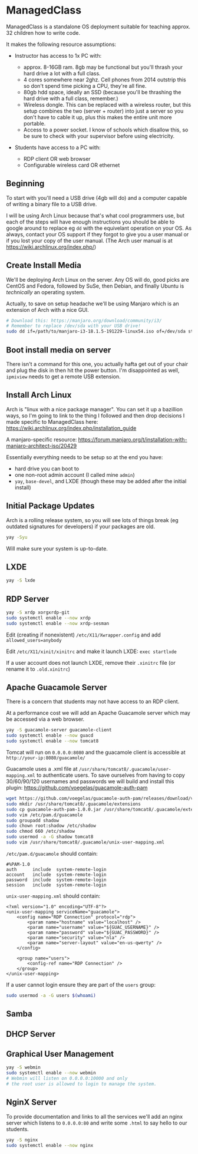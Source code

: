 
# ManagedClass

ManagedClass is a standalone OS deployment suitable for teaching
approx. 32 children how to write code.

It makes the following resource assumptions:

 - Instructor has access to 1x PC with:
   - approx. 8-16GB ram. 8gb may be functional but you'll thrash your hard drive a lot with a full class.
   - 4 cores somewhere near 2ghz. Cell phones from 2014 outstrip this so don't spend time picking a CPU, they're all fine.
   - 80gb hdd space, ideally an SSD (because you'll be thrashing the hard drive with a full class, remember.)
   - Wireless dongle. This can be replaced with a wireless router, but this setup combines the two (server + router) into just a server so you don't have to cable it up, plus this makes the entire unit more portable.
   - Access to a power socket. I know of schools which disallow this, so be sure to check with your supervisor before using electricity.

 - Students have access to a PC with:
   - RDP client OR web browser
   - Configurable wireless card OR ethernet



## Beginning

To start with you'll need a USB drive (4gb will do) and a computer capable of writing a binary file to a USB drive.

I will be using Arch Linux because that's what cool programmers use, but each of the steps
will have enough instructions you should be able to google around to replace eg `dd` with the equivelant
operation on your OS. As always, contact your OS support if they forgot to give you a user manual or if you lost your copy of the user manual. (The Arch user manual is at https://wiki.archlinux.org/index.php/)

## Create Install Media

We'll be deploying Arch Linux on the server. Any OS will do,
good picks are CentOS and Fedora, followed by SuSe, then Debian,
and finally Ubuntu is _technically_ an operating system.

Actually, to save on setup headache we'll be using Manjaro which
is an extension of Arch with a nice GUI.

```bash
# Download this: https://manjaro.org/download/community/i3/
# Remember to replace /dev/sda with your USB drive!
sudo dd if=/path/to/manjaro-i3-18.1.5-191229-linux54.iso of=/dev/sda status=progress oflag=sync
```

## Boot install media on server

There isn't a command for this one, you actually hafta get out of your chair
and plug the disk in then hit the power button. I'm disappointed as well,
`ipmiview` needs to get a remote USB extension.

## Install Arch Linux

Arch is "linux with a nice package manager". You
can set it up a bazillion ways, so I'm going to link
to the thing I followed and then drop decisions I made
specific to ManagedClass here: https://wiki.archlinux.org/index.php/installation_guide

A manjaro-specific resource: https://forum.manjaro.org/t/installation-with-manjaro-architect-iso/20429

Essentially everything needs to be setup so at the end you have:

 - hard drive you can boot to
 - one non-root admin account (I called mine `admin`)
 - `yay`, `base-devel`, and LXDE (though these may be added after the initial install)

## Initial Package Updates

Arch is a rolling release system, so you will see lots of things
break (eg outdated signatures for developers) if your packages are old.

```bash
yay -Syu
```

Will make sure your system is up-to-date.

## LXDE

```bash
yay -S lxde
```

## RDP Server

```bash
yay -S xrdp xorgxrdp-git
sudo systemctl enable --now xrdp
sudo systemctl enable --now xrdp-sesman
```

Edit (creating if nonexistent) `/etc/X11/Xwrapper.config` and add `allowed_users=anybody`

Edit `/etc/X11/xinit/xinitrc` and make it launch LXDE: `exec startlxde`

If a user account does not launch LXDE, remove their `.xinitrc` file (or rename it to `.old.xinitrc`)

## Apache Guacamole Server

There is a concern that students may not have access to an RDP client.

At a performance cost we will add an Apache Guacamole server which
may be accessed via a web browser.

```bash
yay -S guacamole-server guacamole-client
sudo systemctl enable --now guacd
sudo systemctl enable --now tomcat8
```

Tomcat will run on `0.0.0.0:8080` and the guacamole client
is accessible at `http://your-ip:8080/guacamole/`

Guacamole uses a .xml file at `/usr/share/tomcat8/.guacamole/user-mapping.xml`
to authenticate users. To save ourselves from having to copy 30/60/90/120 usernames
and passwords we will build and install this plugin: https://github.com/voegelas/guacamole-auth-pam

```bash
wget https://github.com/voegelas/guacamole-auth-pam/releases/download/v1.4/guacamole-auth-pam-1.0.0.jar
sudo mkdir /usr/share/tomcat8/.guacamole/extensions
sudo cp guacamole-auth-pam-1.0.0.jar /usr/share/tomcat8/.guacamole/extensions
sudo vim /etc/pam.d/guacamole
sudo groupadd shadow
sudo chown root:shadow /etc/shadow
sudo chmod 660 /etc/shadow
sudo usermod -a -G shadow tomcat8
sudo vim /usr/share/tomcat8/.guacamole/unix-user-mapping.xml
```

`/etc/pam.d/guacamole` should contain:

```
#%PAM-1.0
auth      include  system-remote-login
account   include  system-remote-login
password  include  system-remote-login
session   include  system-remote-login

```

`unix-user-mapping.xml` should contain:

```
<?xml version="1.0" encoding="UTF-8"?>
<unix-user-mapping serviceName="guacamole">
    <config name="RDP Connection" protocol="rdp">
        <param name="hostname" value="localhost" />
        <param name="username" value="${GUAC_USERNAME}" />
        <param name="password" value="${GUAC_PASSWORD}" />
        <param name="security" value="nla" />
        <param name="server-layout" value="en-us-qwerty" />
    </config>

    <group name="users">
        <config-ref name="RDP Connection" />
    </group>
</unix-user-mapping>
```

If a user cannot login ensure they are part of the `users` group:

```bash
sudo usermod -a -G users $(whoami)
```

## Samba 

## DHCP Server

## Graphical User Management

```bash
yay -S webmin
sudo systemctl enable --now webmin
# Webmin will listen on 0.0.0.0:10000 and only
# the root user is allowed to login to manage the system.
```

## NginX Server

To provide documentation and links to all the
services we'll add an nginx server which listens to
`0.0.0.0:80` and write some `.html` to say hello to
our students.

```bash
yay -S nginx
sudo systemctl enable --now nginx
```





